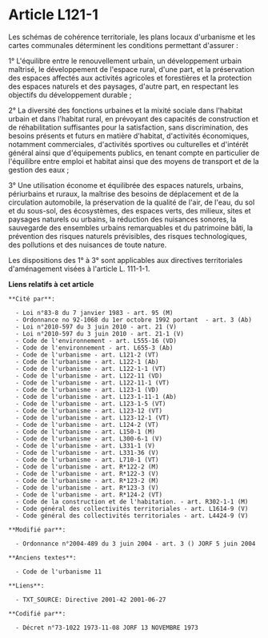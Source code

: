 # Article L121-1

Les schémas de cohérence territoriale, les plans locaux d'urbanisme et les cartes communales déterminent les conditions
permettant d'assurer :

1° L'équilibre entre le renouvellement urbain, un développement urbain maîtrisé, le développement de l'espace rural, d'une
part, et la préservation des espaces affectés aux activités agricoles et forestières et la protection des espaces naturels et
des paysages, d'autre part, en respectant les objectifs du développement durable ;

2° La diversité des fonctions urbaines et la mixité sociale dans l'habitat urbain et dans l'habitat rural, en prévoyant des
capacités de construction et de réhabilitation suffisantes pour la satisfaction, sans discrimination, des besoins présents et
futurs en matière d'habitat, d'activités économiques, notamment commerciales, d'activités sportives ou culturelles et
d'intérêt général ainsi que d'équipements publics, en tenant compte en particulier de l'équilibre entre emploi et habitat
ainsi que des moyens de transport et de la gestion des eaux ;

3° Une utilisation économe et équilibrée des espaces naturels, urbains, périurbains et ruraux, la maîtrise des besoins de
déplacement et de la circulation automobile, la préservation de la qualité de l'air, de l'eau, du sol et du sous-sol, des
écosystèmes, des espaces verts, des milieux, sites et paysages naturels ou urbains, la réduction des nuisances sonores, la
sauvegarde des ensembles urbains remarquables et du patrimoine bâti, la prévention des risques naturels prévisibles, des
risques technologiques, des pollutions et des nuisances de toute nature.

Les dispositions des 1° à 3° sont applicables aux directives territoriales d'aménagement visées à l'article L. 111-1-1.

**Liens relatifs à cet article**

	**Cité par**:

	  - Loi n°83-8 du 7 janvier 1983 - art. 95 (M)
	  - Ordonnance no 92-1068 du 1er octobre 1992 portant  - art. 3 (Ab)
	  - Loi n°2010-597 du 3 juin 2010 - art. 21 (V)
	  - Loi n°2010-597 du 3 juin 2010 - art. 21-1 (V)
	  - Code de l'environnement - art. L555-16 (VD)
	  - Code de l'environnement - art. L655-3 (Ab)
	  - Code de l'urbanisme - art. L121-2 (VT)
	  - Code de l'urbanisme - art. L122-1 (Ab)
	  - Code de l'urbanisme - art. L122-1-1 (VT)
	  - Code de l'urbanisme - art. L122-11 (VD)
	  - Code de l'urbanisme - art. L122-11-1 (VT)
	  - Code de l'urbanisme - art. L123-1 (VD)
	  - Code de l'urbanisme - art. L123-1-11-1 (Ab)
	  - Code de l'urbanisme - art. L123-1-5 (VT)
	  - Code de l'urbanisme - art. L123-12 (VT)
	  - Code de l'urbanisme - art. L123-12-1 (VT)
	  - Code de l'urbanisme - art. L124-2 (VT)
	  - Code de l'urbanisme - art. L150-1 (M)
	  - Code de l'urbanisme - art. L300-6-1 (V)
	  - Code de l'urbanisme - art. L331-1 (V)
	  - Code de l'urbanisme - art. L331-36 (V)
	  - Code de l'urbanisme - art. L710-1 (VT)
	  - Code de l'urbanisme - art. R*122-2 (M)
	  - Code de l'urbanisme - art. R*122-3 (V)
	  - Code de l'urbanisme - art. R*123-2 (M)
	  - Code de l'urbanisme - art. R*123-3 (V)
	  - Code de l'urbanisme - art. R*124-2 (VT)
	  - Code de la construction et de l'habitation. - art. R302-1-1 (M)
	  - Code général des collectivités territoriales - art. L1614-9 (V)
	  - Code général des collectivités territoriales - art. L4424-9 (V)

	**Modifié par**:

	  - Ordonnance n°2004-489 du 3 juin 2004 - art. 3 () JORF 5 juin 2004

	**Anciens textes**:

	  - Code de l'urbanisme 11

	**Liens**:

	  - TXT_SOURCE: Directive 2001-42 2001-06-27

	**Codifié par**:

	  - Décret n°73-1022 1973-11-08 JORF 13 NOVEMBRE 1973
